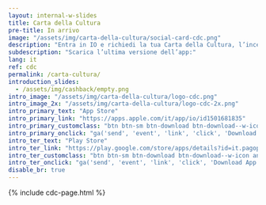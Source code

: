 ```yaml
---
layout: internal-w-slides
title: Carta della Cultura
pre-title: In arrivo
image: "/assets/img/carta-della-cultura/social-card-cdc.png"
description: "Entra in IO e richiedi la tua Carta della Cultura, l’incentivo per l’acquisto di libri in formato cartaceo o digitale"
subdescription: "Scarica l’ultima versione dell’app:"
lang: it
ref: cdc
permalink: /carta-cultura/
introduction_slides:
  - /assets/img/cashback/empty.png
intro_image: "/assets/img/carta-della-cultura/logo-cdc.png"
intro_image_2x: "/assets/img/carta-della-cultura/logo-cdc-2x.png"
intro_primary_text: "App Store"
intro_primary_link: "https://apps.apple.com/it/app/io/id1501681835"
intro_primary_customclass: "btn btn-sm btn-download btn-download--w-icon ios text-uppercase px-3 px-md-5 mr-2"
intro_primary_onclick: "ga('send', 'event', 'link', 'click', 'Download App: iOS', 1)"
intro_ter_text: "Play Store"
intro_ter_link: "https://play.google.com/store/apps/details?id=it.pagopa.io.app"
intro_ter_customclass: "btn btn-sm btn-download btn-download--w-icon android text-uppercase px-3 px-md-5 "
intro_ter_onclick: "ga('send', 'event', 'link', 'click', 'Download App: Android', 1)"
disable_br: true
---
```


{% include cdc-page.html %}
